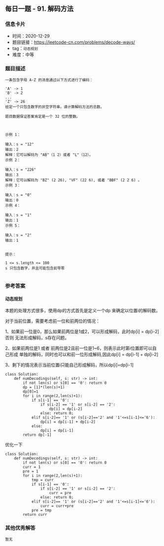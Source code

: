 ## 每日一题 - 91. 解码方法

### 信息卡片

- 时间：2020-12-29
- 题目链接：https://leetcode-cn.com/problems/decode-ways/
- tag：`动态规划`
- 难度：中等

### 题目描述

```
一条包含字母 A-Z 的消息通过以下方式进行了编码：

'A' -> 1
'B' -> 2
...
'Z' -> 26
给定一个只包含数字的非空字符串，请计算解码方法的总数。

题目数据保证答案肯定是一个 32 位的整数。

 

示例 1：

输入：s = "12"
输出：2
解释：它可以解码为 "AB"（1 2）或者 "L"（12）。
示例 2：

输入：s = "226"
输出：3
解释：它可以解码为 "BZ" (2 26), "VF" (22 6), 或者 "BBF" (2 2 6) 。
示例 3：

输入：s = "0"
输出：0
示例 4：

输入：s = "1"
输出：1
示例 5：

输入：s = "2"
输出：1
 

提示：

1 <= s.length <= 100
s 只包含数字，并且可能包含前导零
 

```

### 参考答案


#### 动态规划

本题的处理方式很多，使用dp的方式首先是定义一个dp 来确定以位置i的解码数。

对于当前位置，需要考虑前一位和前两位的情况：

1、如果前一位是0，那么如果前两位是1或2，可以形成解码，此时dp[i] = dp[i-2]
否则 无法形成解码，s存在问题。

2、如果前两位是1 或者 前两位是2且前一位是1~6，则表示此时第i位置即可以自己形成
单独的解码，同时也可以和前一位形成解码,因此dp[i] = dp[i-1] + dp[i-2]

3、剩下的情况表示当前位置i只能自己形成解码，所以dp[i]=dp[i-1]

```
class Solution:
    def numDecodings(self, s: str) -> int:
        if not len(s) or s[0] == '0': return 0
        dp = [1]*(len(s)+1)
        dp[0]=1 
        for i in range(2,len(s)+1):
            if s[i-1] == '0':
                if s[i-2] == '1' or s[i-2] == '2':
                    dp[i] = dp[i-2]
                else: return 0;
            elif s[i-2]== '1' or (s[i-2]=='2' and '1'<=s[i-1]<='6'):
                dp[i] = dp[i-1] + dp[i-2]
            else:
                dp[i] = dp[i-1]
        return dp[-1]
```
优化一下

```
class Solution:
    def numDecodings(self, s: str) -> int:
        if not len(s) or s[0] == '0': return 0
        curr = 1
        pre = 1
        for i in range(2,len(s)+1):
            tmp = curr
            if s[i-1] == '0':
                if s[i-2] == '1' or s[i-2] == '2':
                    curr = pre
                else: return 0;
            elif s[i-2]== '1' or (s[i-2]=='2' and '1'<=s[i-1]<='6'):
                curr = curr+pre
            pre = tmp
        return curr
```
  
 
### 其他优秀解答

```
暂无
```



